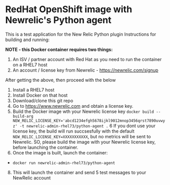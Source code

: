 # RedHat OpenShift image with Newrelic's Python agent

This is a test application for the New Relic Python plugin
Instructions for building and running:

**NOTE - this Docker container requires two things:**

1. An ISV / partner account with Red Hat as you need to run the container on a RHEL7 host
2. An account / license key from Newrelic - https://newrelic.com/signup

After getting the above, then proceed with the below
1. Install a RHEL7 host
2. Install Docker on that host
3. Download/clone this git repo
4. Go to https://www.newrelic.com and obtain a license key.
5. Build the Docker image wth your Newrelic license key `docker build --build-arg NEW_RELIC_LICENSE_KEY='abcd1234efgh5678ijkl9012mnop3456qrst7890uvwyz' -t newrelic-admin-rhel73/python-agent .`
6 If you dont use your license key, the build will run succsesfully with the default `NEW_RELIC_LICENSE_KEY=XXXXXXXXXXX`, but no metrics will be sent to Newrelic. SO, please build the image with your Newrelic license key, before launching the container.
7. Once the image is built, launch the container:
* `docker run newrelic-admin-rhel73/python-agent`
8. This will launch the container and send 5 test messages to your NewRelic account
